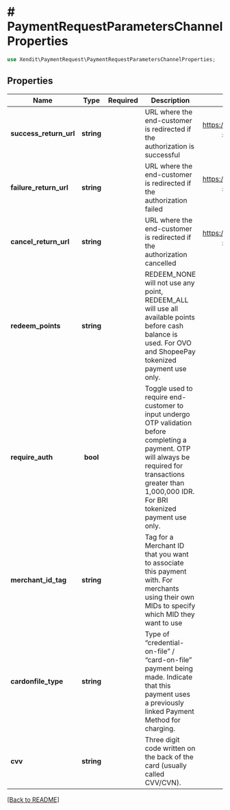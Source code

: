 # # PaymentRequestParametersChannelProperties


```php
use Xendit\PaymentRequest\PaymentRequestParametersChannelProperties;
```

## Properties

| Name | Type | Required | Description | Examples |
|------------|:-------------:|:-------------:|-------------|:-------------:|
| **success_return_url** | **string** |  | URL where the end-customer is redirected if the authorization is successful | https://webhook.site/f4b755f5-4770-4a11-8c72-cc0b3cc6b882 |
| **failure_return_url** | **string** |  | URL where the end-customer is redirected if the authorization failed | https://webhook.site/f4b755f5-4770-4a11-8c72-cc0b3cc6b882 |
| **cancel_return_url** | **string** |  | URL where the end-customer is redirected if the authorization cancelled | https://webhook.site/f4b755f5-4770-4a11-8c72-cc0b3cc6b882 |
| **redeem_points** | **string** |  | REDEEM_NONE will not use any point, REDEEM_ALL will use all available points before cash balance is used. For OVO and ShopeePay tokenized payment use only. | REDEEM_NONE |
| **require_auth** | **bool** |  | Toggle used to require end-customer to input undergo OTP validation before completing a payment. OTP will always be required for transactions greater than 1,000,000 IDR. For BRI tokenized payment use only. | false |
| **merchant_id_tag** | **string** |  | Tag for a Merchant ID that you want to associate this payment with. For merchants using their own MIDs to specify which MID they want to use | null |
| **cardonfile_type** | **string** |  | Type of “credential-on-file” / “card-on-file” payment being made. Indicate that this payment uses a previously linked Payment Method for charging. | RECURRING |
| **cvv** | **string** |  | Three digit code written on the back of the card (usually called CVV/CVN). | 123 |


[[Back to README]](../../README.md)
